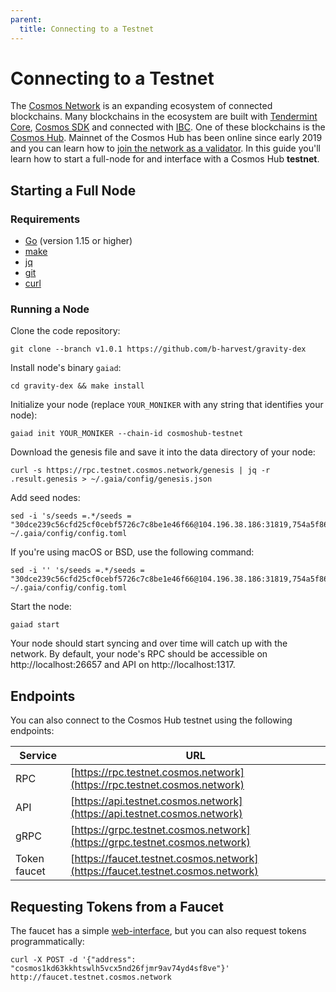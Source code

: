 ```yaml
---
parent:
  title: Connecting to a Testnet
---
```


# Connecting to a Testnet

The [Cosmos Network](https://cosmos.network) is an expanding ecosystem of connected blockchains. Many blockchains in the ecosystem are built with [Tendermint Core](https://docs.tendermint.com/), [Cosmos SDK](https://docs.cosmos.network/) and connected with [IBC](https://ibcprotocol.org/). One of these blockchains is the [Cosmos Hub](https://cosmos.network/features). Mainnet of the Cosmos Hub has been online since early 2019 and you can learn how to [join the network as a validator](https://hub.cosmos.network). In this guide you'll learn how to start a full-node for and interface with a Cosmos Hub **testnet**.

## Starting a Full Node

### Requirements

* [Go](https://golang.org/) (version 1.15 or higher)
* [make](https://en.wikipedia.org/wiki/Make_(software))
* [jq](https://github.com/stedolan/jq)
* [git](https://git-scm.com/)
* [curl](https://github.com/curl/curl)

### Running a Node

Clone the code repository:

```
git clone --branch v1.0.1 https://github.com/b-harvest/gravity-dex
```

Install node's binary `gaiad`:

```
cd gravity-dex && make install
```

Initialize your node (replace `YOUR_MONIKER` with any string that identifies your node):

```
gaiad init YOUR_MONIKER --chain-id cosmoshub-testnet
```

Download the genesis file and save it into the data directory of your node:

```
curl -s https://rpc.testnet.cosmos.network/genesis | jq -r .result.genesis > ~/.gaia/config/genesis.json
```

Add seed nodes:

```
sed -i 's/seeds =.*/seeds = "30dce239c56cfd25cf0cebf5726c7c8be1e46f66@104.196.38.186:31819,754a5f864adc5a60b287d4aed4f0ab11d8b056c8@34.73.24.113:31654"/g' ~/.gaia/config/config.toml
```

If you're using macOS or BSD, use the following command:

```
sed -i '' 's/seeds =.*/seeds = "30dce239c56cfd25cf0cebf5726c7c8be1e46f66@104.196.38.186:31819,754a5f864adc5a60b287d4aed4f0ab11d8b056c8@34.73.24.113:31654"/g' ~/.gaia/config/config.toml
```

Start the node:

```
gaiad start
```

Your node should start syncing and over time will catch up with the network. By default, your node's RPC should be accessible on http://localhost:26657 and API on http://localhost:1317.

## Endpoints

You can also connect to the Cosmos Hub testnet using the following endpoints:

| Service      | URL                                                                            |
| ------------ | ------------------------------------------------------------------------------ |
| RPC          | [https://rpc.testnet.cosmos.network](https://rpc.testnet.cosmos.network)       |
| API          | [https://api.testnet.cosmos.network](https://api.testnet.cosmos.network)       |
| gRPC         | [https://grpc.testnet.cosmos.network](https://grpc.testnet.cosmos.network)     |
| Token faucet | [https://faucet.testnet.cosmos.network](https://faucet.testnet.cosmos.network) |

## Requesting Tokens from a Faucet

The faucet has a simple [web-interface](https://faucet.testnet.cosmos.network), but you can also request tokens programmatically:

```
curl -X POST -d '{"address": "cosmos1kd63kkhtswlh5vcx5nd26fjmr9av74yd4sf8ve"}' http://faucet.testnet.cosmos.network
```